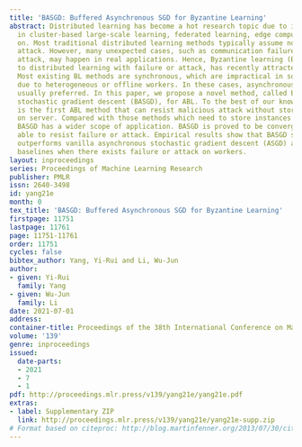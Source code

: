 ```yaml
---
title: 'BASGD: Buffered Asynchronous SGD for Byzantine Learning'
abstract: Distributed learning has become a hot research topic due to its wide application
  in cluster-based large-scale learning, federated learning, edge computing and so
  on. Most traditional distributed learning methods typically assume no failure or
  attack. However, many unexpected cases, such as communication failure and even malicious
  attack, may happen in real applications. Hence, Byzantine learning (BL), which refers
  to distributed learning with failure or attack, has recently attracted much attention.
  Most existing BL methods are synchronous, which are impractical in some applications
  due to heterogeneous or offline workers. In these cases, asynchronous BL (ABL) is
  usually preferred. In this paper, we propose a novel method, called buffered asynchronous
  stochastic gradient descent (BASGD), for ABL. To the best of our knowledge, BASGD
  is the first ABL method that can resist malicious attack without storing any instances
  on server. Compared with those methods which need to store instances on server,
  BASGD has a wider scope of application. BASGD is proved to be convergent, and be
  able to resist failure or attack. Empirical results show that BASGD significantly
  outperforms vanilla asynchronous stochastic gradient descent (ASGD) and other ABL
  baselines when there exists failure or attack on workers.
layout: inproceedings
series: Proceedings of Machine Learning Research
publisher: PMLR
issn: 2640-3498
id: yang21e
month: 0
tex_title: 'BASGD: Buffered Asynchronous SGD for Byzantine Learning'
firstpage: 11751
lastpage: 11761
page: 11751-11761
order: 11751
cycles: false
bibtex_author: Yang, Yi-Rui and Li, Wu-Jun
author:
- given: Yi-Rui
  family: Yang
- given: Wu-Jun
  family: Li
date: 2021-07-01
address:
container-title: Proceedings of the 38th International Conference on Machine Learning
volume: '139'
genre: inproceedings
issued:
  date-parts:
  - 2021
  - 7
  - 1
pdf: http://proceedings.mlr.press/v139/yang21e/yang21e.pdf
extras:
- label: Supplementary ZIP
  link: http://proceedings.mlr.press/v139/yang21e/yang21e-supp.zip
# Format based on citeproc: http://blog.martinfenner.org/2013/07/30/citeproc-yaml-for-bibliographies/
---
```

